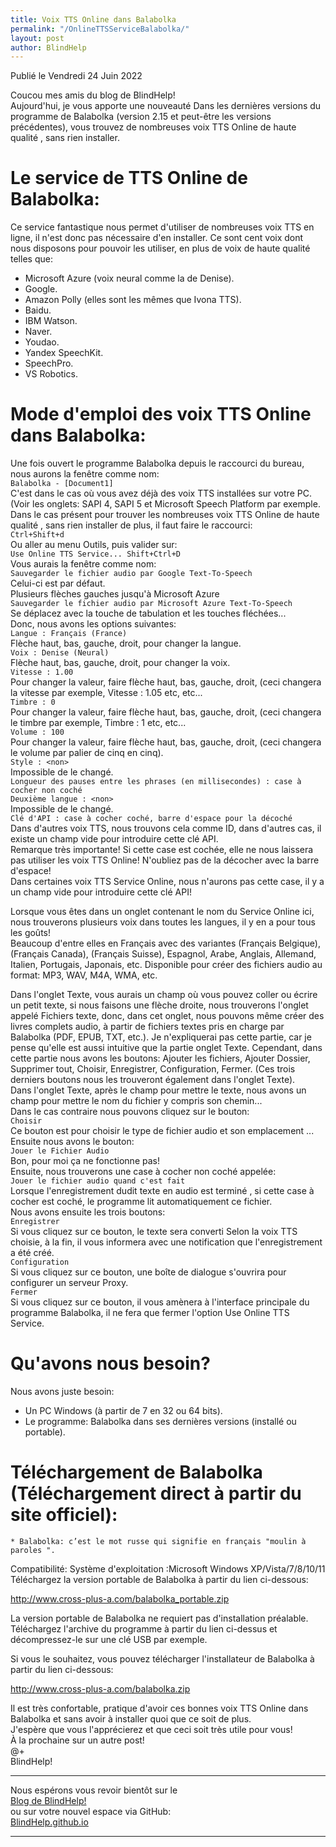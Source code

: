```yaml
---
title: Voix TTS Online dans Balabolka
permalink: "/OnlineTTSServiceBalabolka/"
layout: post
author: BlindHelp
---
```


<footer>Publié le Vendredi 24 Juin 2022</footer>

Coucou mes amis du blog de BlindHelp!    
Aujourd'hui, je  vous apporte une nouveauté Dans les dernières versions du programme de Balabolka (version 2.15 et peut-être les versions précédentes), vous trouvez de nombreuses voix TTS Online de haute qualité , sans rien installer.    

# Le service de TTS Online de Balabolka:

Ce service fantastique nous permet d'utiliser de nombreuses voix TTS en ligne, il n'est donc pas nécessaire d'en installer. Ce sont cent voix dont nous disposons pour pouvoir les utiliser, en plus de voix de haute qualité telles que:    

* Microsoft Azure (voix neural comme la de Denise).
* Google.
* Amazon Polly (elles sont les mêmes que Ivona TTS).
* Baidu.
* IBM Watson.
* Naver.
* Youdao.
* Yandex SpeechKit.
* SpeechPro.
* VS Robotics.

# Mode d'emploi des voix TTS Online dans Balabolka:

Une fois ouvert le programme Balabolka depuis le raccourci du bureau, nous aurons la fenêtre comme nom:    
`Balabolka - [Document1]`    
C'est dans le cas où vous avez déjà des voix TTS installées sur votre PC.    
(Voir les onglets: SAPI 4, SAPI 5 et Microsoft Speech Platform par exemple.    
Dans le cas présent pour trouver les nombreuses voix TTS Online de haute qualité , sans rien installer de plus, il faut faire le raccourci:    
`Ctrl+Shift+d`    
Ou aller au menu Outils, puis valider sur:    
`Use Online TTS Service... Shift+Ctrl+D`    
Vous aurais la fenêtre comme nom:    
`Sauvegarder le fichier audio par Google Text-To-Speech`    
Celui-ci est par défaut.    
Plusieurs flèches gauches jusqu'à Microsoft Azure    
`Sauvegarder le fichier audio par Microsoft Azure Text-To-Speech`    
Se déplacez avec la touche de tabulation et les touches fléchées...    
Donc, nous avons les options suivantes:    
`Langue : Français (France)`    
Flèche haut, bas, gauche, droit, pour changer la langue.     
`Voix : Denise (Neural)`    
Flèche haut, bas, gauche, droit, pour changer la voix.    
`Vitesse : 1.00`    
Pour changer la valeur, faire flèche haut, bas, gauche, droit, (ceci changera la vitesse par exemple, Vitesse : 1.05 etc, etc...    
`Timbre : 0`    
Pour changer la valeur, faire flèche haut, bas, gauche, droit, (ceci changera le timbre par exemple, Timbre : 1 etc, etc...    
`Volume : 100`    
Pour changer la valeur, faire flèche haut, bas, gauche, droit, (ceci changera le volume par palier de cinq en cinq).    
`Style : <non>`    
Impossible de le changé.    
`Longueur des pauses entre les phrases (en millisecondes) : case à cocher non coché`    
`Deuxième langue : <non>`    
Impossible de le changé.    
`Clé d'API : case à cocher coché, barre d'espace pour la décoché`    
Dans d'autres voix TTS, nous trouvons cela comme ID, dans d'autres cas, il existe un champ vide pour introduire cette clé API.    
Remarque très importante! Si cette case est cochée, elle ne nous laissera pas utiliser les voix TTS Online! N'oubliez pas de la décocher avec la barre d'espace!     
Dans certaines voix TTS Service Online, nous n'aurons pas cette case, il y a un champ vide pour introduire cette clé API!    

Lorsque vous êtes dans un onglet contenant le nom du Service Online ici, nous trouverons plusieurs voix dans toutes les langues, il y en a pour tous les goûts!    
Beaucoup d'entre elles en Français avec des variantes (Français Belgique), (Français Canada), (Français Suisse), Espagnol, Arabe, Anglais, Allemand, Italien, Portugais, Japonais, etc. Disponible pour créer des fichiers audio au format: MP3, WAV, M4A, WMA, etc.    

Dans l'onglet Texte, vous aurais un champ où vous pouvez coller ou écrire un petit texte, si nous faisons une flèche droite, nous trouverons l'onglet appelé Fichiers texte, donc, dans cet onglet, nous pouvons même créer des livres complets audio, à partir de fichiers textes pris en charge par Balabolka (PDF, EPUB, TXT, etc.). Je n'expliquerai pas cette partie, car je pense qu'elle est aussi intuitive que la partie onglet Texte. Cependant, dans cette partie nous avons les boutons: Ajouter les fichiers, Ajouter Dossier, Supprimer tout, Choisir, Enregistrer, Configuration, Fermer. (Ces trois derniers boutons nous les trouveront également dans l'onglet Texte).    
Dans l'onglet Texte, après le champ pour mettre le texte, nous avons un champ pour mettre le nom du fichier y compris son chemin...    
Dans le cas contraire nous pouvons cliquez sur le bouton:    
`Choisir`    
Ce bouton est pour choisir le type de fichier audio et son emplacement ...    
Ensuite nous avons le bouton:    
`Jouer le Fichier Audio`    
Bon, pour moi ça ne fonctionne pas!    
Ensuite, nous trouverons une case à cocher non coché appelée:    
`Jouer le fichier audio quand c'est fait`    
Lorsque l'enregistrement dudit texte en audio est terminé , si cette case à cocher est coché, le programme lit automatiquement ce fichier.    
Nous avons ensuite les trois boutons:    
`Enregistrer`    
Si vous cliquez sur ce bouton, le texte sera converti Selon la voix TTS choisie, à la fin, il vous informera avec une notification que l'enregistrement a été créé.    
`Configuration`    
Si vous cliquez sur ce bouton, une boîte de dialogue s'ouvrira pour configurer un serveur Proxy.    
`Fermer`    
Si vous cliquez sur ce bouton, il vous amènera à l'interface principale du programme Balabolka, il ne fera que fermer l'option Use Online TTS Service.    

# Qu'avons nous besoin?

Nous avons juste besoin:    

* Un PC Windows (à partir de 7 en 32 ou 64 bits).
* Le programme: Balabolka dans ses dernières versions (installé ou portable).

# Téléchargement de Balabolka (Téléchargement direct à partir du  site officiel):

`* Balabolka: c’est le mot russe qui signifie en français "moulin à paroles ".`    

Compatibilité: Système d'exploitation :Microsoft Windows XP/Vista/7/8/10/11    
Téléchargez la version portable de Balabolka à partir du lien ci-dessous:    

<http://www.cross-plus-a.com/balabolka_portable.zip>

La version portable de Balabolka ne requiert pas d'installation préalable.    
Téléchargez l'archive du programme à partir du lien ci-dessus et décompressez-le sur une clé USB par exemple.    

Si vous le souhaitez, vous pouvez télécharger l'installateur de Balabolka à partir du lien ci-dessous:    

<http://www.cross-plus-a.com/balabolka.zip>

Il est très confortable, pratique d'avoir ces bonnes voix TTS Online dans Balabolka et sans avoir à installer quoi que ce soit de plus.    
J'espère que vous l'apprécierez et que ceci  soit très utile pour vous!    
À la prochaine sur un autre post!     
@+    
BlindHelp!    

---

Nous espérons vous revoir bientôt sur le      
[Blog de BlindHelp!](http://blindhelp.blogspot.fr/)                    
ou sur  votre nouvel espace via GitHub:                     
[BlindHelp.github.io](https://blindhelp.github.io)                    

---
